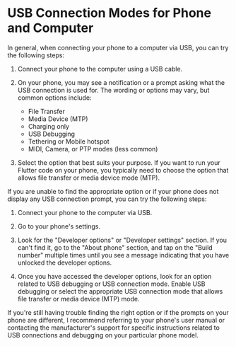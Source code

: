 # USB Connection Modes for Phone and Computer


In general, when connecting your phone to a computer via USB, you can try the following steps:

1. Connect your phone to the computer using a USB cable.

2. On your phone, you may see a notification or a prompt asking what the USB connection is used for. The wording or options may vary, but common options include:

   - File Transfer
   - Media Device (MTP)
   - Charging only
   - USB Debugging
   - Tethering or Mobile hotspot
   - MIDI, Camera, or PTP modes (less common)

3. Select the option that best suits your purpose. If you want to run your Flutter code on your phone, you typically need to choose the option that allows file transfer or media device mode (MTP).

If you are unable to find the appropriate option or if your phone does not display any USB connection prompt, you can try the following steps:

1. Connect your phone to the computer via USB.

2. Go to your phone's settings.

3. Look for the "Developer options" or "Developer settings" section. If you can't find it, go to the "About phone" section, and tap on the "Build number" multiple times until you see a message indicating that you have unlocked the developer options.

4. Once you have accessed the developer options, look for an option related to USB debugging or USB connection mode. Enable USB debugging or select the appropriate USB connection mode that allows file transfer or media device (MTP) mode.

If you're still having trouble finding the right option or if the prompts on your phone are different, I recommend referring to your phone's user manual or contacting the manufacturer's support for specific instructions related to USB connections and debugging on your particular phone model.
